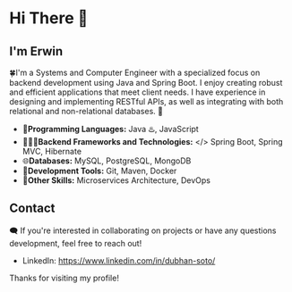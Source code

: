 # Hi There 👋 

## I'm Erwin
🍀I'm a Systems and Computer Engineer with a specialized focus on backend development using Java and Spring Boot. I enjoy creating robust and efficient applications that meet client needs. I have experience in designing and implementing RESTful APIs, as well as integrating with both relational and non-relational databases. 🍃

- 🌿**Programming Languages:** Java ♨️, JavaScript 
- 👨🏻‍💻**Backend Frameworks and Technologies:** </> Spring Boot, Spring MVC, Hibernate
- 🌐**Databases:** MySQL, PostgreSQL, MongoDB
- 🌱**Development Tools:** Git, Maven, Docker
- 👾**Other Skills:** Microservices Architecture, DevOps

## Contact
🗨️ If you're interested in collaborating on projects or have any questions development, feel free to reach out!
- LinkedIn: https://www.linkedin.com/in/dubhan-soto/


Thanks for visiting my profile!
